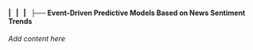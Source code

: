 #### |   |   |   ├── Event-Driven Predictive Models Based on News Sentiment Trends

*Add content here*